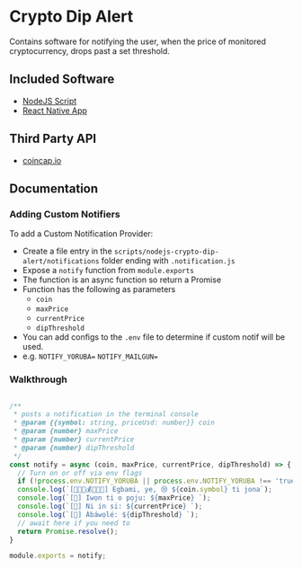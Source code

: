 # Crypto Dip Alert

Contains software for notifying the user, when the price of monitored cryptocurrency, drops past a set threshold.

## Included Software

- [NodeJS Script](./scripts/nodejs-crypto-dip-alert/README.md)
- [React Native App](./app/README.md)

## Third Party API

- [coincap.io](https://docs.coincap.io/?version=latest)

## Documentation

### Adding Custom Notifiers

To add a Custom Notification Provider:
* Create a file entry in the `scripts/nodejs-crypto-dip-alert/notifications` folder ending with `.notification.js`
* Expose a `notify` function from `module.exports`
* The function is an async function so return a Promise
* Function has the following as parameters
    * `coin`
    * `maxPrice`
    * `currentPrice`
    * `dipThreshold`
* You can add configs to the `.env` file to determine if custom notif will be used.
* e.g. `NOTIFY_YORUBA=` `NOTIFY_MAILGUN=`

### Walkthrough
```js

/**
 * posts a notification in the terminal console
 * @param {{symbol: string, priceUsd: number}} coin
 * @param {number} maxPrice
 * @param {number} currentPrice
 * @param {number} dipThreshold
 */
const notify = async (coin, maxPrice, currentPrice, dipThreshold) => {
  // Turn on or off via env flags
  if (!process.env.NOTIFY_YORUBA || process.env.NOTIFY_YORUBA !== 'true') return;
  console.log(`[🚨🚨🚨💰🚨🚨🚨] Egbami, ye, 😢 ${coin.symbol} ti jona`);
  console.log(`[👀] Iwọn ti o pọju: ${maxPrice} `);
  console.log(`[👀] Ni in si: ${currentPrice} `);
  console.log(`[👀] Àbáwọlé: ${dipThreshold} `);
  // await here if you need to
  return Promise.resolve();
}

module.exports = notify;

```